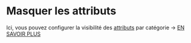 # Masquer les attributs

Ici, vous pouvez configurer la visibilité des [attributs](../../../basics/attribute-fields.md) par catégorie → [EN SAVOIR PLUS](../../../basics/attribute-visibility.md) 
